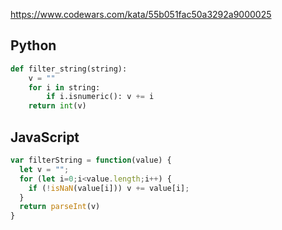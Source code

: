 https://www.codewars.com/kata/55b051fac50a3292a9000025

## Python
```python
def filter_string(string):
    v = ""
    for i in string:
        if i.isnumeric(): v += i
    return int(v)
```

## JavaScript
```js
var filterString = function(value) {
  let v = "";
  for (let i=0;i<value.length;i++) {
    if (!isNaN(value[i])) v += value[i];
  }
  return parseInt(v)
}
```